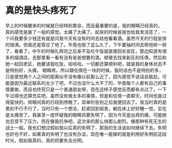 # 真的是快头疼死了

早上的时候醒来的时候就已经特别累😩，而且最重要的是，我的眼睛已经真的，真的感觉是废了一般的感觉。太痛了太痛了。起床的时候爸爸也给我发消息了，一个问我要多少钱还有就是问我今天有没有时间去给他看看酒。虽然今天的行程安排的很满，但我还是答应了他了。毕竟也拖了这么久了，下午要抽时间去帮他转一转了，看看了。中午的时候礼拜完之后来不及吃午饭就直接回长安区，那边知道有很多的烟酒店，去那里看一看有没有爸爸想要的酒。顺便去找来新区的任倩，然后和她一起回老区，她要请我吃饭，哈哈哈。一切都还算顺利吧，就是我的身体状态不是特别好，头痛， 眼睛疼。所以跟任倩在一块的时候，我的话也不是特别的多，只是感觉两个人之间的距离似乎没有像以前那么近了，因为感觉不说话会尴尬。可能是因为最近联系的太少了吧，不过也没什么大不了的，毕竟每个人都有自己的事情要做，而且也终究只是一个普通朋友呀，现在这样子感觉反而都有点过了。一下午过得也还算充实吧，虽然没有做太多的事情，但是和任倩一直聊天，时间也是过得蛮快的。转眼间真的已经到傍晚了，简单的告别之后我便回去了。我当时真的是累的不行不行了，当时只有一个想法，赶紧回到宿舍，躺在床上好好睡一觉。实在是太痛苦了。我甚至一度怀疑我的眼睛将要失明了，因为今天是出奇的痛，可能她也忍受不了压力，而在像我抗争吧，这次来的那么快那么剧烈。像那种有死无生的战士一般。我也幻想过假如我以后真的失明了，那我的生活该如何继续下去。失明也好也不好，如果真的失明了也没有办法，现在唯一能做的就是利用好失明前这段时光，假如我真的，真的将要失去光明。
